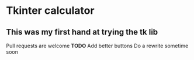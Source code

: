 # Tkinter calculator 
## This was my first hand at trying the tk lib
Pull requests are welcome
**TODO**
Add better buttons
Do a rewrite sometime soon
